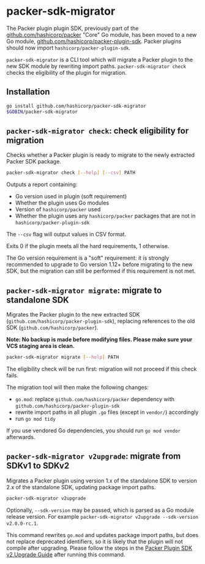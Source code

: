 # packer-sdk-migrator

The Packer plugin plugin SDK, previously part of the [github.com/hashicorp/packer](https://github.com/hashicorp/packer) "Core" Go module, has been moved to a new Go module, [github.com/hashicorp/packer-plugin-sdk](https://github.com/hashicorp/packer-plugin-sdk). Packer plugins should now import `hashicorp/packer-plugin-sdk`.

`packer-sdk-migrator` is a CLI tool which will migrate a Packer plugin to the new SDK module by rewriting import paths. `packer-sdk-migrator check` checks the eligibility of the plugin for migration.

## Installation

```sh
go install github.com/hashicorp/packer-sdk-migrator
$GOBIN/packer-sdk-migrator
```

## `packer-sdk-migrator check`: check eligibility for migration

Checks whether a Packer plugin is ready to migrate to the newly extracted Packer SDK package.

```sh
packer-sdk-migrator check [--help] [--csv] PATH
```

Outputs a report containing:
 - Go version used in plugin (soft requirement)
 - Whether the plugin uses Go modules
 - Version of `hashicorp/packer` used
 - Whether the plugin uses any `hashicorp/packer` packages that are not in `hashicorp/packer-plugin-sdk`

The `--csv` flag will output values in CSV format.

Exits 0 if the plugin meets all the hard requirements, 1 otherwise.

The Go version requirement is a "soft" requirement: it is strongly recommended to upgrade to Go version 1.12+ before migrating to the new SDK, but the migration can still be performed if this requirement is not met.

## `packer-sdk-migrator migrate`: migrate to standalone SDK

Migrates the Packer plugin to the new extracted SDK (`github.com/hashicorp/packer-plugin-sdk`), replacing references to the old SDK (`github.com/hashicorp/packer`).

**Note: No backup is made before modifying files. Please make sure your VCS staging area is clean.**

```sh
packer-sdk-migrator migrate [--help] PATH
```

The eligibility check will be run first: migration will not proceed if this check fails.

The migration tool will then make the following changes:
 - `go.mod`: replace `github.com/hashicorp/packer` dependency with `github.com/hashicorp/packer-plugin-sdk`
 - rewrite import paths in all plugin `.go` files (except in `vendor/`) accordingly
 - run `go mod tidy`

If you use vendored Go dependencies, you should run `go mod vendor` afterwards.

## `packer-sdk-migrator v2upgrade`: migrate from SDKv1 to SDKv2

Migrates a Packer plugin using version 1.x of the standalone SDK to version 2.x of the standalone SDK, updating package import paths.

```sh
packer-sdk-migrator v2upgrade
```

Optionally, `--sdk-version` may be passed, which is parsed as a Go module release version. For example `packer-sdk-migrator v2upgrade --sdk-version v2.0.0-rc.1`.

This command rewrites `go.mod` and updates package import paths, but does not replace deprecated identifiers, so it is likely that the plugin will not compile after upgrading. Please follow the steps in the [Packer Plugin SDK v2 Upgrade Guide](https://packer.io/docs/extend/guides/v2-upgrade-guide.html) after running this command.
